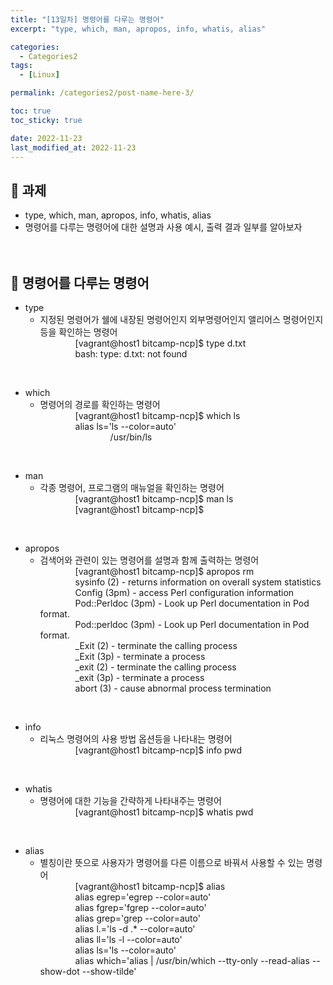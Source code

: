 ```yaml
---
title: "[13일차] 명령어를 다루는 명령어"
excerpt: "type, which, man, apropos, info, whatis, alias"

categories:
  - Categories2
tags:
  - [Linux]

permalink: /categories2/post-name-here-3/

toc: true
toc_sticky: true

date: 2022-11-23
last_modified_at: 2022-11-23
---
```

## 🦥 과제
* type, which, man, apropos, info, whatis, alias
* 명령어를 다루는 명령어에 대한 설명과 사용 예시, 출력 결과 일부를 알아보자
<br><br><br>

## 🦥 명령어를 다루는 명령어
* type
  - 지정된 명령어가 쉘에 내장된 명령어인지 외부명령어인지 앨리어스 명령어인지 등을 확인하는 명령어  
    [vagrant@host1 bitcamp-ncp]$ type d.txt  
    bash: type: d.txt: not found  
<br>

* which
  - 명령어의 경로를 확인하는 명령어  
    [vagrant@host1 bitcamp-ncp]$ which ls  
    alias ls='ls --color=auto'  
        /usr/bin/ls  
<br>

* man
  - 각종 명령어, 프로그램의 매뉴얼을 확인하는 명령어  
    [vagrant@host1 bitcamp-ncp]$ man ls  
    [vagrant@host1 bitcamp-ncp]$  
<br>

* apropos
  - 검색어와 관련이 있는 명령어를 설명과 함께 출력하는 명령어  
    [vagrant@host1 bitcamp-ncp]$ apropos rm  
    sysinfo (2)          - returns information on overall system statistics  
    Config (3pm)         - access Perl configuration information  
    Pod::Perldoc (3pm)   - Look up Perl documentation in Pod format.  
    Pod::perldoc (3pm)   - Look up Perl documentation in Pod format.  
    _Exit (2)            - terminate the calling process  
    _Exit (3p)           - terminate a process  
    _exit (2)            - terminate the calling process  
    _exit (3p)           - terminate a process  
    abort (3)            - cause abnormal process termination  
<br>

* info
  - 리눅스 명령어의 사용 방법 옵션등을 나타내는 명령어  
    [vagrant@host1 bitcamp-ncp]$ info pwd  
<br>

* whatis
  - 명령어에 대한 기능을 간략하게 나타내주는 명령어  
    [vagrant@host1 bitcamp-ncp]$ whatis pwd  
<br>

* alias
  - 별칭이란 뜻으로 사용자가 명령어를 다른 이름으로 바꿔서 사용할 수 있는 명령어  
    [vagrant@host1 bitcamp-ncp]$ alias  
    alias egrep='egrep --color=auto'  
    alias fgrep='fgrep --color=auto'  
    alias grep='grep --color=auto'  
    alias l.='ls -d .* --color=auto'  
    alias ll='ls -l --color=auto'  
    alias ls='ls --color=auto'  
    alias which='alias | /usr/bin/which --tty-only --read-alias --show-dot --show-tilde'  
<br>
